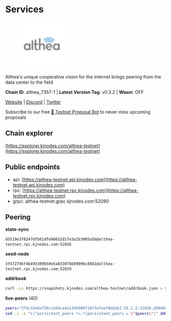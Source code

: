 # Services

<figure><img src="https://raw.githubusercontent.com/kj89/cosmos-images/main/logos/althea.png" width="150" alt=""><figcaption></figcaption></figure>

Althea's unique cooperative vision for the internet  brings peering from the data center to the field

**Chain ID**: althea_7357-1 | **Latest Version Tag**: v0.3.2 | **Wasm**: OFF

[Website](https://www.althea.net) | [Discord](https://discord.gg/ZTKWfpDs) | [Twitter](https://twitter.com/altheanetwork)



Subscribe to our free [🤖 Testnet Proposal Bot](https://t.me/kjnodes_testnet_proposal_bot) to never miss upcoming proposals


## Chain explorer
[https://explorer.kjnodes.com/althea-testnet](https://explorer.kjnodes.com/althea-testnet)

## Public endpoints

* api: [https://althea-testnet.api.kjnodes.com](https://althea-testnet.api.kjnodes.com)
* rpc: [https://althea-testnet.rpc.kjnodes.com](https://althea-testnet.rpc.kjnodes.com)
* grpc: althea-testnet.grpc.kjnodes.com:52090

## Peering

**state-sync**

```text
d5519e378247dfb61dfe90652d1fe3e2b3005a5b@althea-testnet.rpc.kjnodes.com:52656
```

**seed-node**

```text
3f472746f46493309650e5a033076689996c8881@althea-testnet.rpc.kjnodes.com:52659
```

**addrbook**
```bash
curl -Ls https://snapshots.kjnodes.com/althea-testnet/addrbook.json > $HOME/.althea/config/addrbook.json
```

**live-peers** (40)
```bash
peers="27dc32e6a756ccb04ca4e1395008f18f5efeaf8e@162.55.1.2:31656,d5040e6aa2f190e04a39dc27e8199786a848e1cd@161.97.99.251:26156,856ac01afa0163c27b69e1b25464427310120924@85.25.134.23:26656,c1ad743c152d67dea9df71e3de2024cddd57c0cb@31.220.84.183:26656,fd54b3d5e49c047dae61ca3a8e430f500eab783c@65.109.92.148:26656,975393744d620d9dcb8dfd21c0282a6285766523@176.57.184.215:26656,1d9a103d1e24c590bdfb577537eddd19a322f886@65.109.92.240:17886,d5519e378247dfb61dfe90652d1fe3e2b3005a5b@65.109.68.190:52656,76932bbeb29836c6405329c21358d051ef6e33a3@65.109.65.163:21856,04917b5810df2a380c1b18d83f577f1aba550818@222.106.187.14:53300,c1d2d254a903b58692046b573dd06d2aa629266c@65.109.156.208:02656,0d4220d2bbda711183a8db6f45c26b1541fa0d6a@65.109.116.204:21856,0aac1fc75b4a613f6bb7d15c6250350d478227a6@66.45.231.30:11144,17edf24237b1c2b5b196d344761f964407d05862@65.108.233.109:12456,0037b2dc30933fa5c027a83be39f0061253ff83b@5.189.157.140:26656,937dcf8c45b7c64e5188a7036427f2ce86383035@95.165.89.222:24126,ba247bdf826a9636a8276d6a00d8004755f6bb18@162.19.238.210:26656,4a8c845bdffc8bae0ed0e91a476bc57720adec15@65.108.206.74:26656,c6e1ed7117cd56036cc51835945d155e9c474c01@144.76.17.123:26656,cd71580f8ab4af6beeaf867702a86ca6f9331f71@65.19.136.133:23296,5bad7ac6f006ee3b6f52dc91e85b5aae8e488233@194.163.149.53:26656,4f5eb5164329a61fc898ac75849ae873c8e539c9@66.172.36.135:14656,311a410a9c7dcf7d074f75ce52f882ebae3b1bb7@46.38.232.86:17656,cc542d9fb5f93780fc4004aa67f2b502686a24e8@144.76.27.79:61056,eb69783b7e38059a58abaf342eb64f704de37636@23.88.66.239:31656,a51b45869b5403dc71251a69879c1eb1c3042bed@65.108.134.215:29336,4f8729168c5454d04ff4a4d7b51986b2e97c68ff@165.232.104.13:26656,698edcaf59b14f7bf50b681ef1ee3046fa062c77@65.109.92.235:11056,bc55fa695313549672c4a480143dc400eaada16b@138.201.136.49:29656,382264d78149b62e679bf6d0b93dc74dd033fc05@65.108.2.41:26656,c831cd6ac278ab971eca94dda0c29191e8f39036@138.201.135.123:26656,79d18c52d35ddd204f61e9be8aa3c7b35d75cab7@65.108.139.20:26656,019988ce47565ad683b7675216e8fbcb171b841c@107.155.125.170:26656,938388d1a011858d6238bf22944ab2dcba9b22a8@65.108.199.206:36656,2cd7bd0bb40ed6f16ff7a9617ae8c7a74ce06e34@148.251.91.219:26656,90d692d481c1c4739ba8a7045b5552fa8d410901@88.99.164.158:17886,26e70e13195b0d04cda0fca1f7b16b8746a620ed@65.109.28.226:26656,3aeffaa1ac7b6741110987cfae4604751ac7d865@107.22.132.229:26656,ade4d8bc8cbe014af6ebdf3cb7b1e9ad36f412c0@176.9.82.221:12456,9aa8a73ea9364aa3cf7806d4dd25b6aed88d8152@190.2.136.144:11356"
sed -i -e "s|^persistent_peers *=.*|persistent_peers = \"$peers\"|" $HOME/.althea/config/config.toml
```
